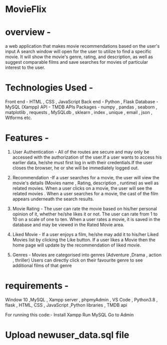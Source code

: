 #  MovieFlix

# overview - 

a web application that makes movie recommendations based on the user's input A search window will open for the user to utilize to find a specific movie. It will show the movie's genre, rating, and description, as well as suggest comparable films and save searches for movies of particular interest to the user.

# Technologies Used -

Front end - HTML , CSS , JavaScript
Back end -  Python , Flask
Database -  MySQL (Xampp)
API -  TMDB APIs
Packages - numpy , pandas , seaborn , matplotlib , requests , MySQLdb , sklearn , index , unique , email , json , Wtforms etc.

# Features - 

1. 	User Authentication - All of the routes are secure and may only be accessed with the authorization of the user.If a user wants to access his earlier data, he/she must      first log in with their credentials.If the user closes the browser, he or she will be immediately logged out.  

2.  Recommendation -If a user searches for a movie, the user will view the movie's details (Movies name , Rating, description , runtime) as well as related movies. When a user clicks on a movie, the user will see the related movies . When a user searches for a movie, the cast of the film appears underneath the search results.   

3.  Movie Rating  - The user can rate the movie based on his/her personal opinion of it, whether he/she  likes it or not. The user can rate from 1 to 10 on a scale of one to ten. When a user rates a movie, it is saved in the database and may be viewed in the Rated Movie area. 

4.  Liked Movie - If a user enjoys a film, he/she may add it to his/her Liked Movies list by clicking the Like button. If a user likes a Movie then the home page will update by the recommendation of liked movie.   

5.  Genres - Movies are categorised into genres (Adventure ,Drama , action , thriller) Users can directly click on their favourite genre to see additional films of that genre

# requirements -

Window 10 ,MySQL , Xampp server , phpmyAdmin , VS Code , Python3.8 , flask , HTML, CSS , JavaScript ,Python libraries , TMDB api

For running this code:-
Install  Xampp
Run MySQL 
Go to Admin 
# Upload newuser_data.sql file

